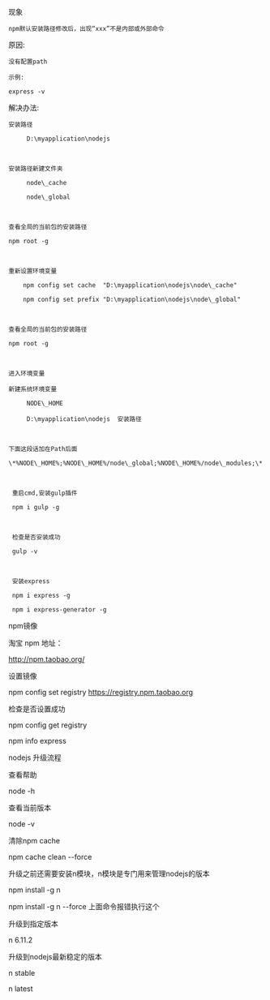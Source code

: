 

现象

    npm默认安装路径修改后，出现“xxx”不是内部或外部命令

原因:

    没有配置path

	示例:

	express -v

解决办法:

    安装路径

	     D:\myapplication\nodejs

		 

	安装路径新建文件夹

       	 node\_cache

		 node\_global

		 

	查看全局的当前包的安装路径

	npm root -g

	

	重新设置环境变量

		npm config set cache  "D:\myapplication\nodejs\node\_cache"

		npm config set prefix "D:\myapplication\nodejs\node\_global"

	

	查看全局的当前包的安装路径

	npm root -g

	

    进入环境变量

    新建系统环境变量	

         NODE\_HOME

         D:\myapplication\nodejs  安装路径

		 

	下面这段话加在Path后面

	\*%NODE\_HOME%;%NODE\_HOME%/node\_global;%NODE\_HOME%/node\_modules;\* 



     重启cmd,安装gulp插件

     npm i gulp -g

	 

	 检查是否安装成功

	 gulp -v



     安装express

	 npm i express -g

	 npm i express-generator -g

   

npm镜像

 淘宝 npm 地址：

 http://npm.taobao.org/

 

设置镜像

npm config set registry https://registry.npm.taobao.org



检查是否设置成功

npm config get registry

npm info express





nodejs 升级流程

查看帮助

node -h



查看当前版本

node -v





清除npm cache

npm cache clean --force



升级之前还需要安装n模块，n模块是专门用来管理nodejs的版本

npm install -g n 

npm install -g n --force  上面命令报错执行这个



升级到指定版本

n 6.11.2



升级到nodejs最新稳定的版本

n stable

n latest





















